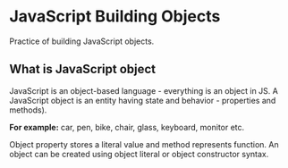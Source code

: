 # JavaScript Building Objects

Practice of building JavaScript objects.

## What is JavaScript object

JavaScript is an object-based language - everything is an object in JS. A JavaScript object is an entity having state and behavior - properties and methods). 

**For example:** car, pen, bike, chair, glass, keyboard, monitor etc. 

Object property stores a literal value and method represents function. An object can be created using object literal or object constructor syntax.